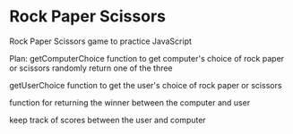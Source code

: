 # Rock Paper Scissors

Rock Paper Scissors game to practice JavaScript

Plan:
getComputerChoice function to get computer's choice of rock paper or scissors
    randomly return one of the three

getUserChoice function to get the user's choice of rock paper or scissors

function for returning the winner between the computer and user

keep track of scores between the user and computer
